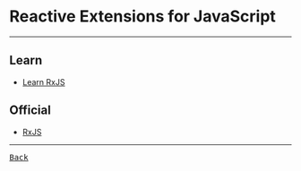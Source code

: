 # Reactive Extensions for JavaScript

---

## Learn

- [Learn RxJS](https://www.learnrxjs.io/)

## Official

- [RxJS](https://rxjs.dev/)

---

[<kbd> Back </kbd>](./../readme.md)
